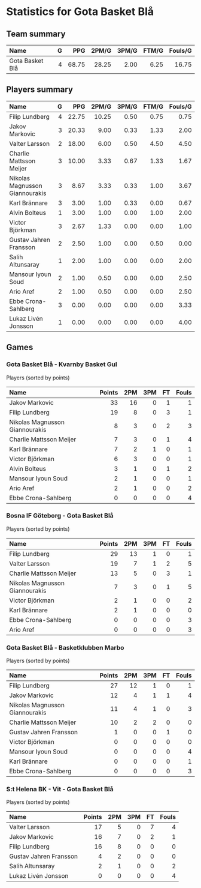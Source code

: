 # Statistics for Gota Basket Blå

## Team summary

| Name | G | PPG | 2PM/G | 3PM/G | FTM/G | Fouls/G |
|:-----|--:|----:|------:|------:|------:|--------:|
| Gota Basket Blå | 4 | 68.75 | 28.25 | 2.00 | 6.25 | 16.75 |

## Players summary

| Name | G | PPG | 2PM/G | 3PM/G | FTM/G | Fouls/G |
|:-----|--:|----:|------:|------:|------:|--------:|
| Filip Lundberg | 4 | 22.75 | 10.25 | 0.50 | 0.75 | 0.75 |
| Jakov Markovic | 3 | 20.33 | 9.00 | 0.33 | 1.33 | 2.00 |
| Valter Larsson | 2 | 18.00 | 6.00 | 0.50 | 4.50 | 4.50 |
| Charlie Mattsson Meijer | 3 | 10.00 | 3.33 | 0.67 | 1.33 | 1.67 |
| Nikolas Magnusson Giannourakis | 3 | 8.67 | 3.33 | 0.33 | 1.00 | 3.67 |
| Karl Brännare | 3 | 3.00 | 1.00 | 0.33 | 0.00 | 0.67 |
| Alvin Bolteus | 1 | 3.00 | 1.00 | 0.00 | 1.00 | 2.00 |
| Victor Björkman | 3 | 2.67 | 1.33 | 0.00 | 0.00 | 1.00 |
| Gustav Jahren Fransson | 2 | 2.50 | 1.00 | 0.00 | 0.50 | 0.00 |
| Salih Altunsaray | 1 | 2.00 | 1.00 | 0.00 | 0.00 | 2.00 |
| Mansour Iyoun Soud | 2 | 1.00 | 0.50 | 0.00 | 0.00 | 2.50 |
| Ario Aref | 2 | 1.00 | 0.50 | 0.00 | 0.00 | 2.50 |
| Ebbe Crona-Sahlberg | 3 | 0.00 | 0.00 | 0.00 | 0.00 | 3.33 |
| Lukaz Livén Jonsson | 1 | 0.00 | 0.00 | 0.00 | 0.00 | 4.00 |

## Games

### Gota Basket Blå - Kvarnby Basket Gul

Players (sorted by points)

| Name | Points | 2PM | 3PM | FT | Fouls |
|:-----|-------:|----:|----:|---:|------:|
| Jakov Markovic | 33 | 16 |  0 |  1 |  1 |
| Filip Lundberg | 19 |  8 |  0 |  3 |  1 |
| Nikolas Magnusson Giannourakis |  8 |  3 |  0 |  2 |  3 |
| Charlie Mattsson Meijer |  7 |  3 |  0 |  1 |  4 |
| Karl Brännare |  7 |  2 |  1 |  0 |  1 |
| Victor Björkman |  6 |  3 |  0 |  0 |  1 |
| Alvin Bolteus |  3 |  1 |  0 |  1 |  2 |
| Mansour Iyoun Soud |  2 |  1 |  0 |  0 |  1 |
| Ario Aref |  2 |  1 |  0 |  0 |  2 |
| Ebbe Crona-Sahlberg |  0 |  0 |  0 |  0 |  4 |

### Bosna IF Göteborg - Gota Basket Blå

Players (sorted by points)

| Name | Points | 2PM | 3PM | FT | Fouls |
|:-----|-------:|----:|----:|---:|------:|
| Filip Lundberg | 29 | 13 |  1 |  0 |  1 |
| Valter Larsson | 19 |  7 |  1 |  2 |  5 |
| Charlie Mattsson Meijer | 13 |  5 |  0 |  3 |  1 |
| Nikolas Magnusson Giannourakis |  7 |  3 |  0 |  1 |  5 |
| Victor Björkman |  2 |  1 |  0 |  0 |  2 |
| Karl Brännare |  2 |  1 |  0 |  0 |  0 |
| Ebbe Crona-Sahlberg |  0 |  0 |  0 |  0 |  3 |
| Ario Aref |  0 |  0 |  0 |  0 |  3 |

### Gota Basket Blå - Basketklubben Marbo

Players (sorted by points)

| Name | Points | 2PM | 3PM | FT | Fouls |
|:-----|-------:|----:|----:|---:|------:|
| Filip Lundberg | 27 | 12 |  1 |  0 |  1 |
| Jakov Markovic | 12 |  4 |  1 |  1 |  4 |
| Nikolas Magnusson Giannourakis | 11 |  4 |  1 |  0 |  3 |
| Charlie Mattsson Meijer | 10 |  2 |  2 |  0 |  0 |
| Gustav Jahren Fransson |  1 |  0 |  0 |  1 |  0 |
| Victor Björkman |  0 |  0 |  0 |  0 |  0 |
| Mansour Iyoun Soud |  0 |  0 |  0 |  0 |  4 |
| Karl Brännare |  0 |  0 |  0 |  0 |  1 |
| Ebbe Crona-Sahlberg |  0 |  0 |  0 |  0 |  3 |

### S:t Helena BK - Vit - Gota Basket Blå

Players (sorted by points)

| Name | Points | 2PM | 3PM | FT | Fouls |
|:-----|-------:|----:|----:|---:|------:|
| Valter Larsson | 17 |  5 |  0 |  7 |  4 |
| Jakov Markovic | 16 |  7 |  0 |  2 |  1 |
| Filip Lundberg | 16 |  8 |  0 |  0 |  0 |
| Gustav Jahren Fransson |  4 |  2 |  0 |  0 |  0 |
| Salih Altunsaray |  2 |  1 |  0 |  0 |  2 |
| Lukaz Livén Jonsson |  0 |  0 |  0 |  0 |  4 |

